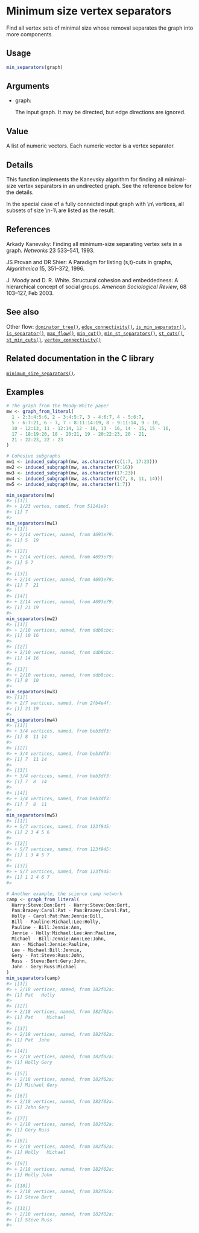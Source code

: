 # Minimum size vertex separators

Find all vertex sets of minimal size whose removal separates the graph
into more components

## Usage

``` r
min_separators(graph)
```

## Arguments

- graph:

  The input graph. It may be directed, but edge directions are ignored.

## Value

A list of numeric vectors. Each numeric vector is a vertex separator.

## Details

This function implements the Kanevsky algorithm for finding all
minimal-size vertex separators in an undirected graph. See the reference
below for the details.

In the special case of a fully connected input graph with \\n\\
vertices, all subsets of size \\n-1\\ are listed as the result.

## References

Arkady Kanevsky: Finding all minimum-size separating vertex sets in a
graph. *Networks* 23 533–541, 1993.

JS Provan and DR Shier: A Paradigm for listing (s,t)-cuts in graphs,
*Algorithmica* 15, 351–372, 1996.

J. Moody and D. R. White. Structural cohesion and embeddedness: A
hierarchical concept of social groups. *American Sociological Review*,
68 103–127, Feb 2003.

## See also

Other flow:
[`dominator_tree()`](https://r.igraph.org/reference/dominator_tree.md),
[`edge_connectivity()`](https://r.igraph.org/reference/edge_connectivity.md),
[`is_min_separator()`](https://r.igraph.org/reference/is_min_separator.md),
[`is_separator()`](https://r.igraph.org/reference/is_separator.md),
[`max_flow()`](https://r.igraph.org/reference/max_flow.md),
[`min_cut()`](https://r.igraph.org/reference/min_cut.md),
[`min_st_separators()`](https://r.igraph.org/reference/min_st_separators.md),
[`st_cuts()`](https://r.igraph.org/reference/st_cuts.md),
[`st_min_cuts()`](https://r.igraph.org/reference/st_min_cuts.md),
[`vertex_connectivity()`](https://r.igraph.org/reference/vertex_connectivity.md)

## Related documentation in the C library

[`minimum_size_separators()`](https://igraph.org/c/html/latest/igraph-Separators.html#igraph_minimum_size_separators).

## Examples

``` r
# The graph from the Moody-White paper
mw <- graph_from_literal(
  1 - 2:3:4:5:6, 2 - 3:4:5:7, 3 - 4:6:7, 4 - 5:6:7,
  5 - 6:7:21, 6 - 7, 7 - 8:11:14:19, 8 - 9:11:14, 9 - 10,
  10 - 12:13, 11 - 12:14, 12 - 16, 13 - 16, 14 - 15, 15 - 16,
  17 - 18:19:20, 18 - 20:21, 19 - 20:22:23, 20 - 21,
  21 - 22:23, 22 - 23
)

# Cohesive subgraphs
mw1 <- induced_subgraph(mw, as.character(c(1:7, 17:23)))
mw2 <- induced_subgraph(mw, as.character(7:16))
mw3 <- induced_subgraph(mw, as.character(17:23))
mw4 <- induced_subgraph(mw, as.character(c(7, 8, 11, 14)))
mw5 <- induced_subgraph(mw, as.character(1:7))

min_separators(mw)
#> [[1]]
#> + 1/23 vertex, named, from 51141e9:
#> [1] 7
#> 
min_separators(mw1)
#> [[1]]
#> + 2/14 vertices, named, from 4693e79:
#> [1] 5  19
#> 
#> [[2]]
#> + 2/14 vertices, named, from 4693e79:
#> [1] 5 7
#> 
#> [[3]]
#> + 2/14 vertices, named, from 4693e79:
#> [1] 7  21
#> 
#> [[4]]
#> + 2/14 vertices, named, from 4693e79:
#> [1] 21 19
#> 
min_separators(mw2)
#> [[1]]
#> + 2/10 vertices, named, from ddb8cbc:
#> [1] 10 16
#> 
#> [[2]]
#> + 2/10 vertices, named, from ddb8cbc:
#> [1] 14 16
#> 
#> [[3]]
#> + 2/10 vertices, named, from ddb8cbc:
#> [1] 8  10
#> 
min_separators(mw3)
#> [[1]]
#> + 2/7 vertices, named, from 2fb4e4f:
#> [1] 21 19
#> 
min_separators(mw4)
#> [[1]]
#> + 3/4 vertices, named, from beb3df3:
#> [1] 8  11 14
#> 
#> [[2]]
#> + 3/4 vertices, named, from beb3df3:
#> [1] 7  11 14
#> 
#> [[3]]
#> + 3/4 vertices, named, from beb3df3:
#> [1] 7  8  14
#> 
#> [[4]]
#> + 3/4 vertices, named, from beb3df3:
#> [1] 7  8  11
#> 
min_separators(mw5)
#> [[1]]
#> + 5/7 vertices, named, from 123f945:
#> [1] 2 3 4 5 6
#> 
#> [[2]]
#> + 5/7 vertices, named, from 123f945:
#> [1] 1 3 4 5 7
#> 
#> [[3]]
#> + 5/7 vertices, named, from 123f945:
#> [1] 1 2 4 6 7
#> 

# Another example, the science camp network
camp <- graph_from_literal(
  Harry:Steve:Don:Bert - Harry:Steve:Don:Bert,
  Pam:Brazey:Carol:Pat - Pam:Brazey:Carol:Pat,
  Holly - Carol:Pat:Pam:Jennie:Bill,
  Bill - Pauline:Michael:Lee:Holly,
  Pauline - Bill:Jennie:Ann,
  Jennie - Holly:Michael:Lee:Ann:Pauline,
  Michael - Bill:Jennie:Ann:Lee:John,
  Ann - Michael:Jennie:Pauline,
  Lee - Michael:Bill:Jennie,
  Gery - Pat:Steve:Russ:John,
  Russ - Steve:Bert:Gery:John,
  John - Gery:Russ:Michael
)
min_separators(camp)
#> [[1]]
#> + 2/18 vertices, named, from 182f02a:
#> [1] Pat   Holly
#> 
#> [[2]]
#> + 2/18 vertices, named, from 182f02a:
#> [1] Pat     Michael
#> 
#> [[3]]
#> + 2/18 vertices, named, from 182f02a:
#> [1] Pat  John
#> 
#> [[4]]
#> + 2/18 vertices, named, from 182f02a:
#> [1] Holly Gery 
#> 
#> [[5]]
#> + 2/18 vertices, named, from 182f02a:
#> [1] Michael Gery   
#> 
#> [[6]]
#> + 2/18 vertices, named, from 182f02a:
#> [1] John Gery
#> 
#> [[7]]
#> + 2/18 vertices, named, from 182f02a:
#> [1] Gery Russ
#> 
#> [[8]]
#> + 2/18 vertices, named, from 182f02a:
#> [1] Holly   Michael
#> 
#> [[9]]
#> + 2/18 vertices, named, from 182f02a:
#> [1] Holly John 
#> 
#> [[10]]
#> + 2/18 vertices, named, from 182f02a:
#> [1] Steve Bert 
#> 
#> [[11]]
#> + 2/18 vertices, named, from 182f02a:
#> [1] Steve Russ 
#> 
```
